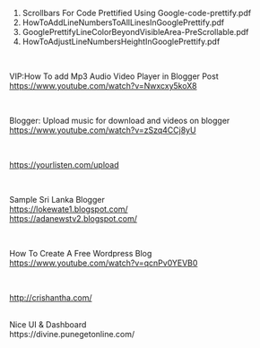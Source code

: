 01. Scrollbars For Code Prettified Using Google-code-prettify.pdf</br>
02. HowToAddLineNumbersToAllLinesInGooglePrettify.pdf</br>
03. GooglePrettifyLineColorBeyondVisibleArea-PreScrollable.pdf</br>
04. HowToAdjustLineNumbersHeightInGooglePrettify.pdf</br>

</br>

VIP:How To add Mp3 Audio Video Player in Blogger Post</br>
https://www.youtube.com/watch?v=Nwxcxy5koX8</br>

</br>

Blogger: Upload music for download and videos on blogger</br>
https://www.youtube.com/watch?v=zSzq4CCj8yU</br>

</br>

https://yourlisten.com/upload</br>

</br>

Sample Sri Lanka Blogger</br>
https://lokewate1.blogspot.com/</br>
https://adanewstv2.blogspot.com/</br>

</br>

How To Create A Free Wordpress Blog</br>
https://www.youtube.com/watch?v=qcnPv0YEVB0</br>

</br>

http://crishantha.com/</br>

</br>
Nice UI & Dashboard</br>
https://divine.punegetonline.com/</br>
